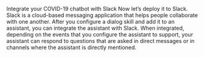 Integrate your COVID-19 chatbot with Slack
Now let’s deploy it to Slack. Slack is a cloud-based messaging application that helps people collaborate with one another. After you configure a dialog skill and add it to an assistant, you can integrate the assistant with Slack.
When integrated, depending on the events that you configure the assistant to support, your assistant can respond to questions that are asked in direct messages or in channels where the assistant is directly mentioned.
